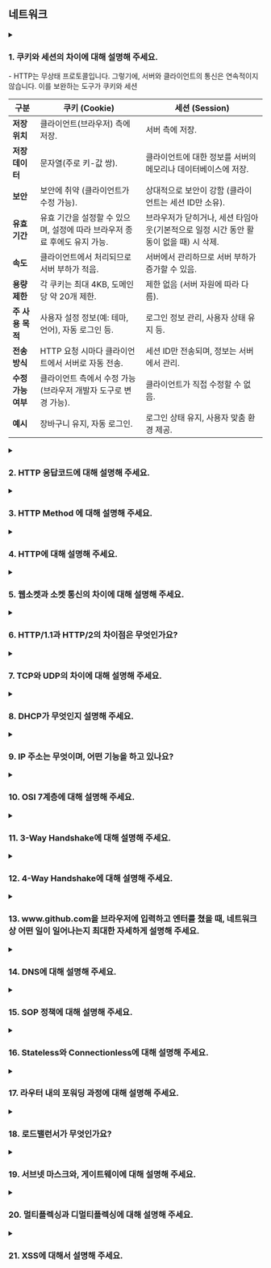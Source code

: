 ## 네트워크

<details>
  <summary>
    <h3>1. 쿠키와 세션의 차이에 대해 설명해 주세요.</h3>
- HTTP는 무상태 프로토콜입니다. 그렇기에, 서버와 클라이언트의 통신은 연속적이지 않습니다. 이를 보완하는 도구가 쿠키와 세션 

| **구분**              | **쿠키 (Cookie)**                                                                | **세션 (Session)**                                                                |
|-----------------------|----------------------------------------------------------------------------------|----------------------------------------------------------------------------------|
| **저장 위치**         | 클라이언트(브라우저) 측에 저장.                                                   | 서버 측에 저장.                                                                 |
| **저장 데이터**       | 문자열(주로 키-값 쌍).                                                           | 클라이언트에 대한 정보를 서버의 메모리나 데이터베이스에 저장.                     |
| **보안**              | 보안에 취약 (클라이언트가 수정 가능).                                              | 상대적으로 보안이 강함 (클라이언트는 세션 ID만 소유).                             |
| **유효 기간**         | 유효 기간을 설정할 수 있으며, 설정에 따라 브라우저 종료 후에도 유지 가능.          | 브라우저가 닫히거나, 세션 타임아웃(기본적으로 일정 시간 동안 활동이 없을 때) 시 삭제. |
| **속도**              | 클라이언트에서 처리되므로 서버 부하가 적음.                                        | 서버에서 관리하므로 서버 부하가 증가할 수 있음.                                    |
| **용량 제한**         | 각 쿠키는 최대 4KB, 도메인당 약 20개 제한.                                          | 제한 없음 (서버 자원에 따라 다름).                                               |
| **주 사용 목적**      | 사용자 설정 정보(예: 테마, 언어), 자동 로그인 등.                                   | 로그인 정보 관리, 사용자 상태 유지 등.                                           |
| **전송 방식**         | HTTP 요청 시마다 클라이언트에서 서버로 자동 전송.                                    | 세션 ID만 전송되며, 정보는 서버에서 관리.                                         |
| **수정 가능 여부**    | 클라이언트 측에서 수정 가능 (브라우저 개발자 도구로 변경 가능).                     | 클라이언트가 직접 수정할 수 없음.                                               |
| **예시**              |  장바구니 유지, 자동 로그인.                                                      |  로그인 상태 유지, 사용자 맞춤 환경 제공.                                        |
</summary>
<ul>
<li> 세션 방식의 로그인 과정에 대해 설명해 주세요.</li>

1. 사용자 인증
   사용자가 로그인 폼에 ID와 비밀번호를 입력하고 서버에 요청을 보냅니다.
   서버는 전달받은 자격 증명을 검증합니다(예: 데이터베이스에 저장된 사용자 정보와 비교).
2. 세션 생성
   인증이 성공하면 서버는 사용자를 고유하게 식별할 수 있는 세션 객체를 생성합니다.
   세션 객체에는 사용자 정보를 저장하거나, 이를 참조할 수 있는 세션 ID가 생성됩니다.
3. 세션 ID 전달
   서버는 생성된 세션 ID를 쿠키를 사용해 클라이언트 브라우저에 전달합니다.
   쿠키에 저장된 세션 ID는 브라우저가 서버에 요청을 보낼 때마다 포함됩니다.
4. 서버에서 세션 관리
   서버는 클라이언트로부터 전달받은 세션 ID를 확인하여, 요청을 보낸 사용자를 식별합니다.
   세션 ID를 통해 저장된 사용자 정보를 참조하여 권한을 확인하거나 특정 작업을 수행합니다.
5. 세션 종료
   사용자가 로그아웃하거나, 세션이 만료되면 서버에서 세션 객체를 삭제합니다.
   세션 만료는 보통 일정 시간이 지나면 자동으로 이루어지며, 이를 세션 타임아웃이라고 합니다.


<li> HTTP의 특성인 Stateless에 대해 설명해 주세요.</li>

HTTP의 특성 중 하나인 `Stateless(무상태성)`는 HTTP 프로토콜이 각 요청(Request)과 응답(Response)을 독립적으로 처리하며, 이전 요청의 상태 정보를 유지하지 않는다는 특징을 말합니다. 이 특성은 HTTP가 간단하고 확장 가능한 프로토콜이 되도록 설계된 중요한 이유 중 하나입니다.

 Stateless의 주요 특징
요청 간 독립성

각 HTTP 요청은 독립적입니다. 이전 요청이나 이후 요청과는 관계없이, 각 요청은 필요한 모든 정보를 포함해야 합니다.
예를 들어, 서버는 이전 요청의 정보를 저장하지 않으므로, 클라이언트는 매 요청마다 인증 정보와 필요한 데이터를 포함해야 합니다.
서버의 상태 관리 없음

서버는 클라이언트와의 세션 상태를 기본적으로 유지하지 않습니다.
클라이언트가 요청을 보낼 때마다, 서버는 요청만 처리하고 응답을 반환한 뒤 상태 정보를 저장하지 않습니다.
확장성(Scalability)

무상태성 덕분에 서버는 클라이언트 상태를 관리할 필요가 없으므로, 서버 간 요청 처리가 간단해지고 확장성이 높아집니다.
서버가 분산 환경이나 로드 밸런싱 환경에서 효율적으로 동작할 수 있습니다.
### 장점

단순함
HTTP가 단순하게 동작하며, 상태를 관리하지 않아도 되는 구조를 유지합니다.

확장성
상태를 저장하지 않으므로, 서버 부하가 줄고 분산 처리나 스케일 아웃(Scale-out)이 쉽습니다.

표준화된 설계
모든 요청이 독립적이기 때문에, 특정 요청이나 응답에 대해 예측 가능하고 명확한 처리가 가능합니다.

단점
상태 유지의 어려움
클라이언트와 서버 간 지속적인 상태를 유지해야 하는 경우, 별도의 상태 관리 기술(세션, 쿠키, JWT 등)이 필요합니다.

데이터 중복
클라이언트는 매 요청마다 필요한 모든 데이터를 서버로 보내야 하므로 데이터가 중복될 수 있습니다.

Stateless 문제 해결 방법
Stateless의 단점을 극복하기 위해 다양한 상태 관리 기법이 활용됩니다:

쿠키(Cookie)
클라이언트가 서버로부터 받은 상태 정보를 브라우저에 저장하고, 이후 요청 시 이를 서버에 다시 전달합니다.

세션(Session)
서버가 상태 정보를 유지하기 위해 고유한 세션 ID를 생성하고, 클라이언트는 이를 쿠키를 통해 서버에 전달합니다.

JWT(Json Web Token)
클라이언트가 상태 정보를 토큰 형태로 저장하고, 요청마다 이를 서버에 전달하여 상태를 관리합니다.

<li> Stateless의 의미를 살펴보면, 세션은 적절하지 않은 인증 방법 아닌가요?</li>
- 세션은 HTTP의 Stateless 특성과 다소 상반되는 동작을 하지만, HTTP의 설계 원칙을 깨는 것이 아니라 Stateless 특성을 보완하여 인증과 상태 유지를 가능하게 하는 기술입니다. 다만, 애플리케이션의 규모, 보안 요구사항, 성능 요구사항에 따라 세션이 적절하지 않은 경우에는 JWT와 같은 Stateless 인증 방식을 선택하는 것이 더 나을 수 있습니다.
<li> 규모가 커져 서버가 여러 개가 된다면, 세션을 어떻게 관리할 수 있을까요?</li>
1. 세션 스티키(Sticky Session)
스티키 세션은 사용자가 처음 연결된 서버와 지속적으로 연결되도록 설정하는 방식입니다.

동작 원리
로드 밸런서가 클라이언트 요청을 항상 동일한 서버로 전달합니다.
이를 위해 로드 밸런서는 클라이언트의 식별자(예: 쿠키, IP)를 기반으로 세션을 "고정"합니다.
장점
구현이 간단하고 추가 저장소가 필요 없습니다.
기존 세션 관리 방식(서버 메모리 사용)을 그대로 사용할 수 있습니다.
단점
특정 서버에 부하가 집중될 수 있습니다.
서버가 장애로 다운되면 해당 사용자의 세션 정보가 손실됩니다.
2. 세션 복제(Session Replication)
   세션 데이터를 서버 간에 공유하는 방식입니다.

동작 원리
각 서버가 생성한 세션 데이터를 클러스터 내의 다른 서버로 복제합니다.
사용자가 요청을 보낸 서버가 달라지더라도, 다른 서버에서 동일한 세션 데이터를 사용할 수 있습니다.
장점
사용자가 어떤 서버에 요청을 보내더라도 동일한 세션 데이터에 접근 가능합니다.
서버 장애 시에도 세션 데이터가 손실되지 않습니다.
단점
서버 간 데이터 동기화로 인해 네트워크 트래픽과 성능 부담이 증가합니다.
구현과 관리가 복잡합니다.
3. 외부 세션 저장소(Distributed Session Store)
   세션 데이터를 서버가 아닌 외부 저장소에 저장하고 모든 서버가 이를 참조하는 방식입니다. Redis, Memcached와 같은 인메모리 데이터베이스가 주로 사용됩니다.

동작 원리
세션 데이터는 중앙 집중형 저장소(예: Redis, Memcached)에 저장됩니다.
서버는 클라이언트 요청에서 전달받은 세션 ID를 사용하여 외부 저장소에서 세션 데이터를 가져옵니다.
장점
확장성이 뛰어나며, 서버가 추가되더라도 세션 관리에 영향을 받지 않습니다.
서버 간 동기화가 필요 없으므로 간단하고 효율적입니다.
세션 데이터를 복구하거나 분석하기 용이합니다.
단점
외부 저장소가 병목이 될 가능성이 있습니다(고성능 저장소가 필요).
저장소 장애 시 모든 세션 데이터가 손실될 수 있으므로 고가용성(HA) 구성이 필요합니다.
4. 세션 없는 인증 방식(JWT 기반 인증)
   세션 관리의 복잡성을 피하기 위해, 서버가 상태를 전혀 유지하지 않는 방식으로 JWT를 사용하는 인증 방법입니다.

동작 원리
인증 정보를 포함한 JWT를 클라이언트에게 전달합니다.
클라이언트는 이후 요청마다 JWT를 포함하여 서버에 보냅니다.
서버는 JWT를 검증하여 사용자 상태를 확인합니다.
장점
서버는 세션 데이터를 유지할 필요가 없으므로 완전한 Stateless를 구현할 수 있습니다.
확장성이 뛰어나며, 분산 환경에 적합합니다.
단점
JWT가 클라이언트에 저장되므로 만료 시간을 짧게 설정하거나, 토큰 재발급 로직을 추가해야 합니다.
JWT 크기가 커지면 네트워크 트래픽에 영향을 미칠 수 있습니다.
</ul>   
</details>

<details>
  <summary><h3>2. HTTP 응답코드에 대해 설명해 주세요.</h3></summary>
HTTP 응답 코드는 클라이언트의 요청에 대한 서버의 처리 결과를 나타내며, 상태 및 오류 상황을 전달하는 데 사용됩니다. 응답 코드는 3자리 숫자로 구성되며, 첫 번째 숫자는 응답의 종류를 나타냅니다. 
<ul>
<li> 401 (Unauthorized) 와 403 (Forbidden)은 의미적으로 어떤 차이가 있나요?</li>
<li> 200 (ok) 와 201 (created) 의 차이에 대해 설명해 주세요.</li>
<li> 필요하다면 저희가 직접 응답코드를 정의해서 사용할 수 있을까요? 예를 들어 285번 처럼요. </li>
</ul>
</details>

<details>
  <summary><h3>3. HTTP Method 에 대해 설명해 주세요.</h3></summary>
<ul>
<li> HTTP Method의 멱등성에 대해 설명해 주세요.</li>
- Http Method 요청이 이전과 같은 결과를 보장한다는 뜻, 따라서 생성(POST), 부분수정(PATCH)의 경우 멱등성을 보장하지 않는다.
<li> GET과 POST의 차이는 무엇인가요?</li>
1. 캐시 여부 : Get의 경우 캐싱이 가능하고, Post는 불가
2. 요청 길이의 제한 : Get의 경우 브라우저 별 제한이 있고, POST 없다.
3. 요청 Body의 유무 : GET의 경우 없지만, POST 있다.
4. 멱등성
<li> POST와 PUT, PATCH의 차이는 무엇인가요?</li>
POST는 새로운 자원을 생성한다. PUT은 기존의 데이터를 전체 수정한다.(새로운 자원을 생성하지 않는다.) PATCH는 부분 수정
<li> HTTP 1.1 이후로, GET에도 Body에 데이터를 실을 수 있게 되었습니다. 그럼에도 불구하고 왜 아직도 이런 방식을 지양하는 것일까요?</li>
캐시 가능성: HTTP GET 요청은 종종 웹 브라우저에 의해 캐시된다. GET 요청을 간단하고 예측 가능하게 유지함으로써, 이러한 시스템이 캐시를 보다 쉽게 관리하고 검색할 수 있다.

안전성: GET 요청은 "안전(safe)" 및 "멱등(idempotent)"이어야 합니다. 이것은 서버에서 어떠한 데이터도 수정하지 않고 부작용이 없어야 함을 의미합니다. GET 요청에서 메시지 바디를 허용하지 않음으로써, GET 요청이 안전하고 멱등하게 유지되도록 보장합니다.

보안성: GET 요청은 종종 서버 로그, 브라우저 히스토리 및 다른 시스템에서 기록됩니다. 데이터를 URL에 유지함으로써, 이를 쉽게 볼 수 있으며, 제3자에게 잠재적으로 가로챌 수 있습니다. 반면, 메시지 바디에 데이터를 포함하는 POST 요청은 덜 가시적이며, 추가적인 보안 계층을 제공할 수 있습니다.
</ul>
</details>

<details>
  <summary><h3>4. HTTP에 대해 설명해 주세요.</h3></summary>
<ul>
<li> 공개키와 대칭키에 대해 설명해 주세요.</li>
<li> 왜 HTTPS Handshake 과정에서는 인증서를 사용하는 것 일까요?</li>
<li> SSL과 TLS의 차이는 무엇인가요?</li>
</ul>
</details>

<details>
  <summary><h3>5. 웹소켓과 소켓 통신의 차이에 대해 설명해 주세요.</h3></summary>
<ul>
<li> 소켓과 포트의 차이가 무엇인가요?</li>
<li> 여러 소켓이 있다고 할 때, 그 소켓의 포트 번호는 모두 다른가요?</li>
<li> 사용자의 요청이 무수히 많아지면, 소켓도 무수히 생성되나요?</li>
</ul>
</details>

<details>
  <summary><h3>6. HTTP/1.1과 HTTP/2의 차이점은 무엇인가요?</h3></summary>
<ul>
<li> HOL Blocking 에 대해 설명해 주세요.</li>
<li> HTTP/3.0의 주요 특징에 대해 설명해 주세요.</li>
</ul>
</details>

<details>
  <summary><h3>7. TCP와 UDP의 차이에 대해 설명해 주세요.</h3></summary>
<ul>
<li> Checksum이 무엇인가요?</li>
<li> TCP와 UDP 중 어느 프로토콜이 Checksum을 수행할까요?</li>
<li> 그렇다면, Checksum을 통해 오류를 정정할 수 있나요? </li>
<li> TCP가 신뢰성을 보장하는 방법에 대해 설명해 주세요.</li>
<li> TCP의 혼잡 제어 처리 방법에 대해 설명해 주세요.</li>
<li> 왜 HTTP는 TCP를 사용하나요?</li>
<li> 그렇다면, 왜 HTTP/3 에서는 UDP를 사용하나요? 위에서 언급한 UDP의 문제가 해결되었나요?</li>
<li> 그런데, 브라우저는 어떤 서버가 TCP를 쓰는지 UDP를 쓰는지 어떻게 알 수 있나요?</li>
<li> 본인이 새로운 통신 프로토콜을 TCP나 UDP를 사용해서 구현한다고 하면, 어떤 기준으로 프로토콜을 선택하시겠어요?</li>
</ul>
</details>

<details>
  <summary><h3>8. DHCP가 무엇인지 설명해 주세요.</h3></summary>
<ul>
<li> DHCP는 몇 계층 프로토콜인가요? </li>
<li> DHCP는 어떻게 동작하나요?</li>
<li> DHCP에서 UDP를 사용하는 이유가 무엇인가요?</li>
<li> DHCP에서, IP 주소 말고 추가로 제공해주는 정보가 있나요?</li>
<li> DHCP의 유효기간은 얼마나 긴가요?</li>
</ul>
</details>

<details>
  <summary><h3>9. IP 주소는 무엇이며, 어떤 기능을 하고 있나요?</h3></summary>
<ul>
<li> IPv6는 IPv4의 주소 고갈 문제를 해결하기 위해 만들어졌지만, 아직도 수많은 기기가 IPv4를 사용하고 있습니다. 고갈 문제를 어떻게 해결할 수 있을까요?</li>
<li> IPv4와 IPv6의 차이에 대해 설명해 주세요.</li>
<li> 수많은 사람들이 유동 IP를 사용하고 있지만, 수많은 공유기에서는 고정 주소를 제공하는 기능이 이미 존재합니다. 어떻게 가능한 걸까요?</li>
<li> IPv4를 사용하는 장비와 IPv6를 사용하는 같은 네트워크 내에서 통신이 가능한가요? 가능하다면 어떤 방법을 사용하나요? </li>
<li> IP가 송신자와 수신자를 정확하게 전송되는 것을 보장해 주나요?</li>
<li> IPv4에서 수행하는 Checksum과 TCP에서 수행하는 Checksum은 어떤 차이가 있나요?</li>
<li> TTL(Hop Limit)이란 무엇인가요? </li>
<li> IP 주소와 MAC 주소의 차이에 대해 설명해 주세요.</li>
</ul>
</details>

<details>
  <summary><h3>10. OSI 7계층에 대해 설명해 주세요.</h3></summary>
<ul>
<li> Transport Layer와, Network Layer의 차이에 대해 설명해 주세요.</li>
<li> L3 Switch와 Router의 차이에 대해 설명해 주세요.</li>
<li> 각 Layer는 패킷을 어떻게 명칭하나요? 예를 들어, Transport Layer의 경우 Segment라 부릅니다.</li>
<li> 각각의 Header의 Packing Order에 대해 설명해 주세요.</li>
<li> ARP에 대해 설명해 주세요.</li>
</ul>
</details>

<details>
  <summary><h3>11. 3-Way Handshake에 대해 설명해 주세요.</h3></summary>
<ul>
<li> ACK, SYN 같은 정보는 어떻게 전달하는 것 일까요?</li>
<li> 2-Way Handshaking 를 하지않는 이유에 대해 설명해 주세요.</li>
<li> 두 호스트가 동시에 연결을 시도하면, 연결이 가능한가요? 가능하다면 어떻게 통신 연결을 수행하나요?</li>
<li> SYN Flooding 에 대해 설명해 주세요.</li>
<li> 위 질문과 모순될 수 있지만, 3-Way Handshake의 속도 문제 때문에 이동 수를 줄이는 0-RTT 기법을 많이 적용하고 있습니다. 어떤 방식으로 가능한 걸까요?</li>
</ul>
</details>

<details>
  <summary><h3>12. 4-Way Handshake에 대해 설명해 주세요.</h3></summary>
<ul>
<li> 패킷이 4-way handshake 목적인지 어떻게 파악할 수 있을까요?</li>
<li> 빨리 끊어야 할 경우엔, (즉, 4-way Handshake를 할 여유가 없다면) 어떻게 종료할 수 있을까요?</li>
<li> 4-Way Handshake 과정에서 중간에 한쪽 네트워크가 강제로 종료된다면, 반대쪽은 이를 어떻게 인식할 수 있을까요?</li>
<li> 왜 종료 후에 바로 끝나지 않고, TIME_WAIT 상태로 대기하는 것 일까요? </li>
</ul>
</details>

<details>
  <summary><h3>13. www.github.com을 브라우저에 입력하고 엔터를 쳤을 때, 네트워크 상 어떤 일이 일어나는지 최대한 자세하게 설명해 주세요.</h3></summary>
<ul>
<li> DNS 쿼리를 통해 얻어진 IP는 어디를 가리키고 있나요?</li>
<li> Web Server와 Web Application Server의 차이에 대해 설명해 주세요. </li>
<li> URL, URI, URN은 어떤 차이가 있나요? </li>
</ul>
</details>

<details>
  <summary><h3>14. DNS에 대해 설명해 주세요.</h3></summary>
<ul>
<li> DNS는 몇 계층 프로토콜인가요? </li>
<li> UDP와 TCP 중 어떤 것을 사용하나요?</li>
<li> DNS Recursive Query, Iterative Query가 무엇인가요?</li>
<li> DNS 쿼리 과정에서 손실이 발생한다면, 어떻게 처리하나요?</li>
<li> 캐싱된 DNS 쿼리가 잘못 될 수도 있습니다. 이 경우, 어떻게 에러를 보정할 수 있나요?</li>
<li> DNS 레코드 타입 중 A, CNAME, AAAA의 차이에 대해서 설명해주세요.</li>
<li> hosts 파일은 어떤 역할을 하나요? DNS와 비교하였을 때 어떤 것이 우선순위가 더 높나요?</li>
</ul>
</details>

<details>
  <summary><h3>15. SOP 정책에 대해 설명해 주세요.</h3></summary>
<ul>
<li> CORS 정책이 무엇인가요?</li>
<li> Preflight에 대해 설명해 주세요.</li>
</ul>
</details>

<details>
  <summary><h3>16. Stateless와 Connectionless에 대해 설명해 주세요.</h3></summary>
<ul>
<li> 왜 HTTP는 Stateless 구조를 채택하고 있을까요?</li>
<li> Connectionless의 논리대로면 성능이 되게 좋지 않을 것으로 보이는데, 해결 방법이 있을까요?</li>
<li> TCP의 keep-alive와 HTTP의 keep-alive의 차이는 무엇인가요?</li>
</ul>
</details>

<details>
  <summary><h3>17. 라우터 내의 포워딩 과정에 대해 설명해 주세요.</h3></summary>
<ul>
<li> 라우팅과 포워딩의 차이는 무엇인가요?</li>
<li> 라우팅 알고리즘에 대해 설명해 주세요.</li>
<li> 포워딩 테이블의 구조에 대해 설명해 주세요.</li>
</ul>
</details>

<details>
  <summary><h3>18. 로드밸런서가 무엇인가요?</h3></summary>
<ul>
<li> L4 로드밸런서와, L7 로드밸런서의 차이에 대해 설명해 주세요.</li>
<li> 로드밸런서 알고리즘에 대해 설명해 주세요.</li>
<li> 로드밸런싱 대상이 되는 장치중 일부 장치가 문제가 생겨 접속이 불가능하다고 가정해 봅시다. 이 경우, 로드밸런서가 해당 장비로 요청을 보내지 않도록 하려면 어떻게 해야 할까요?</li>
<li> 로드밸런서 장치를 사용하지 않고, DNS를 활용해서 유사하게 로드밸런싱을 하는 방법에 대해 설명해 주세요.</li>
</ul>
</details>

<details>
  <summary><h3>19. 서브넷 마스크와, 게이트웨이에 대해 설명해 주세요.</h3></summary>
<ul>
<li> NAT에 대해 설명해 주세요. </li>
<li> 서브넷 마스크의 표현 방식에 대해 설명해 주세요.</li>
<li> 그렇다면, 255.0.255.0 같은 꼴의 서브넷 마스크도 가능한가요?</li>
</ul>
</details>

<details>
  <summary><h3>20. 멀티플렉싱과 디멀티플렉싱에 대해 설명해 주세요.</h3></summary>
<ul>
<li> 디멀티플렉싱의 과정에 대해 설명해 주세요.</li>
</ul>
</details>

<details>
  <summary><h3>21. XSS에 대해서 설명해 주세요.</h3></summary>
<ul>
<li> CSRF랑 XSS는 어떤 차이가 있나요?</li>
<li> XSS는 프론트엔드에서만 막을 수 있나요?</li>
</ul>
</details>
